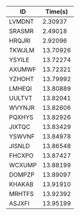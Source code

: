 |ID|Time(s)|
|-|-|
|LVMDNT|2.30937|
|SRASMR|2.49018|
|HRQJRI|2.92096|
|TKWJLM|13.70926|
|YSYILE|13.72274|
|AXUMWF|13.72321|
|YZHOHT|13.79992|
|LMHEQI|13.80889|
|UULTVT|13.82041|
|WVYNJR|13.82606|
|PQXHYS|13.82926|
|JIXTQC|13.83429|
|YSWVNF|13.84978|
|JISNLD|13.86548|
|FHCXPO|13.87427|
|WCXUMP|13.88199|
|DOMPZP|13.89097|
|KHAKAB|13.91910|
|MRHTFS|13.92392|
|ASJXFI|13.95199|
